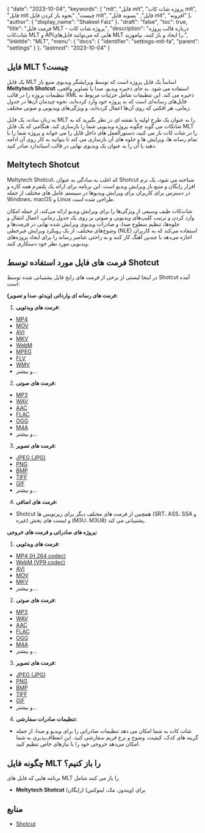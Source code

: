 {
  "date": "2023-10-04",
  "keywords": [
"mlt",
"فایل mlt",
"پروژه شات کات mlt",
"فایل mlt چیست",
"نحوه باز کردن فایل mlt",
"فایل",
"پسوند فایل mlt",
"افزونه"
]،
  "author": {
    "display_name": "Shakeel Faiz"
}،
  "draft": "false",
  "toc": true,
  "title": "فرمت فایل MLT - پروژه شات کات",
  "description": "درباره قالب پروژه شات‌کات MLT و APIهایی که می‌توانند فایل‌های MLT را ایجاد و باز کنند، بیاموزید.",
  "linktitle": "MLT",
  "menu": {
    "docs": {
      "identifier": "settings-mlt-fa",
      "parent": "settings"
}
}،
  "lastmod": "2023-10-04"
}

## فایل MLT چیست؟

یک فایل MLT اساساً یک فایل پروژه است که توسط ویرایشگر ویدیوی منبع باز **Meltytech Shotcut** استفاده می شود. به جای ذخیره ویدیو، صدا یا تصاویر واقعی، تنظیمات پروژه را در قالب XML ذخیره می کند. این تنظیمات شامل جزئیات مربوط به فایل‌های رسانه‌ای است که به پروژه خود وارد کرده‌اید، نحوه چیدمان آن‌ها در جدول زمانی، هر افکتی که روی آن‌ها اعمال کرده‌اید، و ویژگی‌های ویدیویی و صوتی مختلف.

به زبان ساده، یک فایل MLT را به عنوان یک طرح اولیه یا نقشه ای در نظر بگیرید که به شاتکات می گوید چگونه پروژه ویدیویی شما را بازسازی کند. هنگامی که یک فایل MLT را در شات کات باز می کنید، دستورالعمل های داخل فایل را می خواند و پروژه شما را با تمام رسانه ها، ویرایش ها و جلوه های آن بازسازی می کند تا بتوانید به کار روی آن ادامه دهید یا آن را به عنوان یک ویدیوی نهایی در قالب استاندارد صادر کنید.

## Meltytech Shotcut

Meltytech Shotcut، که اغلب به سادگی به عنوان Shotcut شناخته می شود، یک نرم افزار رایگان و منبع باز ویرایش ویدیو است. این برنامه برای ارائه یک پلتفرم همه کاره و در دسترس برای کاربران برای ویرایش ویدیوها در سیستم عامل های مختلف از جمله Windows، macOS و Linux طراحی شده است.

شات‌کات طیف وسیعی از ویژگی‌ها را برای ویرایش ویدیو ارائه می‌کند، از جمله امکان وارد کردن و ترتیب کلیپ‌های ویدیویی و صوتی بر روی یک جدول زمانی، اعمال انتقال و جلوه‌ها، تنظیم سطوح صدا، و صادرات ویدیوی ویرایش شده نهایی در فرمت‌ها و وضوح‌های مختلف. از یک رویکرد ویرایش غیرخطی (NLE) استفاده می‌کند که به کاربران اجازه می‌دهد با چندین آهنگ کار کنند و به راحتی عناصر رسانه را برای ایجاد پروژه‌های ویدیویی مورد نظر خود دستکاری کنند.

## فرمت های فایل مورد استفاده توسط Shotcut

در اینجا لیستی از برخی از فرمت های رایج فایل پشتیبانی شده توسط Shotcut آمده است:

**فرمت های رسانه ای وارداتی (ویدئو، صدا و تصویر):**

1.  **فرمت های ویدئویی:**
    
- [MP4](/video/mp4/)
- [MOV](/video/mov/)
- [AVI](/video/avi/)
- [MKV](/video/mkv/)
- [WebM](/video/webm/)
- [MPEG](/video/mpeg/)
- [FLV](/video/flv/)
- [WMV](/video/wmv/)
- و بیشتر...
2.  **فرمت های صوتی:**
    
- [MP3](/audio/mp3/)
- [WAV](/audio/wav/)
- [AAC](/audio/aac/)
- [FLAC](/audio/flac/)
- [OGG](/audio/ogg/)
- [M4A](/audio/m4a/)
- و بیشتر...
3.  **فرمت های تصویر:**
    
- [JPEG (JPG)](/image/jpeg/)
- [PNG](/image/png/)
- [BMP](/image/bmp/)
- [TIFF](/image/tiff/)
- [GIF](/image/gif/)
- و بیشتر...
4.  **فرمت های اضافی:**
    
- Shotcut همچنین از فرمت های مختلف دیگر برای زیرنویس ها (SRT، ASS، SSA و غیره) و لیست های پخش (M3U، M3U8) پشتیبانی می کند.

**پروژه های صادراتی و فرمت های خروجی:**

1.  **فرمت های ویدئویی:**
    
- [MP4 (H.264 codec)](/video/mp4/)
- [WebM (VP9 codec)](/video/webm/)
- [AVI](/video/avi/)
- [MOV](/video/mov/)
- [MKV](/video/mkv/)
- و بیشتر...
2.  **فرمت های صوتی:**
    
- [MP3](/audio/mp3/)
- [WAV](/audio/wav/)
- [AAC](/audio/aac/)
- [FLAC](/audio/flac/)
- [OGG](/audio/ogg/)
- [M4A](/audio/m4a/)
- و بیشتر...
3.  **فرمت های تصویر:**
    
- [JPEG (JPG)](/image/jpeg/)
- [PNG](/image/png/)
- [BMP](/image/bmp/)
- [TIFF](/image/tiff/)
- [GIF](/image/gif/)
- و بیشتر...
4.  **تنظیمات صادرات سفارشی:**
    
- شات کات به شما امکان می دهد تنظیمات صادراتی را برای ویدیو و صدا، از جمله گزینه های کدک، کیفیت، وضوح و نرخ فریم سفارشی کنید. این انعطاف‌پذیری به شما امکان می‌دهد خروجی خود را با نیازهای خاص تنظیم کنید.

## چگونه فایل MLT را باز کنیم؟

برنامه هایی که فایل های MLT را باز می کنند شامل

- **Meltytech Shotcut** (رایگان) برای (ویندوز، مک، لینوکس)

## منابع
* [Shotcut](https://en.wikipedia.org/wiki/Shotcut)
